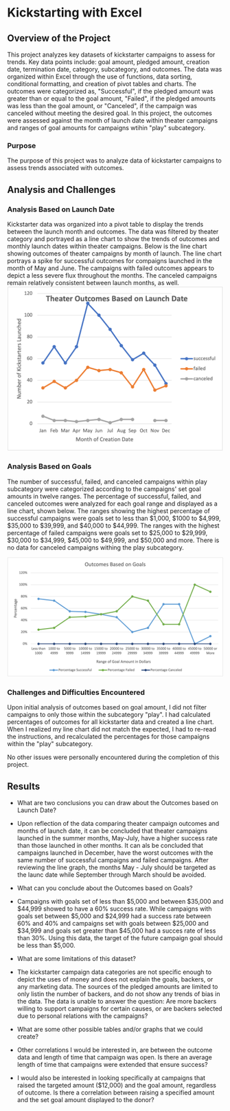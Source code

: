# Kickstarting with Excel

## Overview of the Project

This project analyzes key datasets of kickstarter campaigns to assess for trends. Key data points include: goal amount, pledged amount, creation date, termination date, category, subcategory, and outcomes. The data was organized within Excel through the use of functions, data sorting, conditional formatting, and creation of pivot tables and charts. The outcomes were categorized as, "Successful", if the pledged amount was greater than or equal to the goal amount, "Failed", if the pledged amounts was less than the goal amount, or "Canceled", if the campaign was canceled without meeting the desired goal. In this project, the outcomes were assessed against the month of launch date within theater campaigns and ranges of goal amounts for campaigns wtihin "play" subcategory. 

### Purpose

The purpose of this project was to analyze data of kickstarter campaigns to assess trends associated with outcomes. 

## Analysis and Challenges

### Analysis Based on Launch Date
Kickstarter data was organized into a pivot table to display the trends between the launch month and outcomes. The data was filtered by theater category and portrayed as a line chart to show the trends of outcomes and monthly launch dates within theater campaigns. Below is the line chart showing outcomes of theater campaigns by month of launch. The line chart portrays a spike for successful outcomes for compaigns launched in the month of May and June. The campaigns with failed outcomes appears to depict a less severe flux throughout the months. The canceled campaigns remain relatively consistent between launch months, as well. 
![Line Chart_Showing_Outcomes_Trend_with_Creation_Date](/Resources/Theater_Outcomes_VS_Launch.png)

### Analysis Based on Goals
The number of successful, failed, and canceled campaigns within play subcategory were categorized according to the campaigns' set goal amounts in twelve ranges. The percentage of successful, failed, and canceled outcomes were analyzed for each goal range and displayed as a line chart, shown below. The ranges showing the highest percentage of successful campaigns were goals set to less than $1,000, $1000 to $4,999, $35,000 to $39,999, and $40,000 to $44,999. The ranges with the highest percentage of failed campaigns were goals set to $25,000 to $29,999, $30,000 to $34,999, $45,000 to $49,999, and $50,000 and more. There is no data for canceled campaigns withing the play subcategory.

![Line_Chart_Showing_Outcomes_Trend_with_Goals](/Resources/Outcomes_Vs_Goals.png)

### Challenges and Difficulties Encountered
Upon initial analysis of outcomes based on goal amount, I did not filter campaigns to only those within the subcategory "play". I had calculated percentages of outcomes for all kickstarter data and created a line chart. When I realized my line chart did not match the expected, I had to re-read the instructions, and recalculated the percentages for those campaigns within the "play" subcategory.

No other issues were personally encountered during the completion of this project. 

## Results

- What are two conclusions you can draw about the Outcomes based on Launch Date?
- Upon reflection of the data comparing theater campaign outcomes and months of launch date, it can be concluded that theater campaigns launched in the summer months, May-July, have a higher success rate than those launched in other months. It can als be concluded that campaigns launched in December, have the worst outcomes with the same number of successful campaigns and failed campaigns. After reviewing the line graph, the months May - July should be targeted as the launc date while September through March should be avoided.

- What can you conclude about the Outcomes based on Goals?
- Campaigns with goals set of less than $5,000 and between $35,000 and $44,999 showed to have a 60% success rate. While campaigns with goals set between $5,000 and $24,999 had a success rate between 60% and 40% and campaigns set with goals between $25,000 and $34,999 and goals set greater than $45,000 had a succes rate of less than 30%. Using this data, the target of the future campaign goal should be less than $5,000. 

- What are some limitations of this dataset?
- The kickstarter campaign data categories are not specific enough to depict the uses of money and does not explain the goals, backers, or any marketing data. The sources of the pledged amounts are limited to only listin the number of backers, and do not show any trends of bias in the data. The data is unable to answer the question: Are more backers willing to support campaigns for certain causes, or are backers selected due to personal relations with the campaigns? 

- What are some other possible tables and/or graphs that we could create?
- Other correlations I would be interested in, are between the outcome data and length of time that campaign was open. Is there an average length of time that campaigns were extended that ensure success? 
- I would also be interested in looking specifically at campaigns that raised the targeted amount ($12,000) and the goal amount, regardless of outcome. Is there a correlation between raising a specified amount and the set goal amount displayed to the donor?
